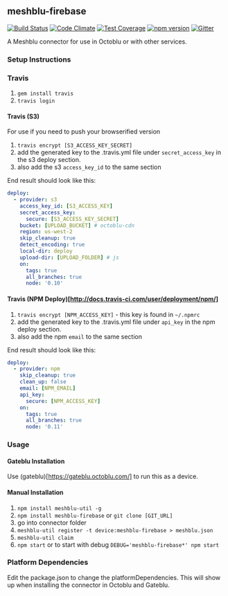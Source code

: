 ## meshblu-firebase

[![Build Status](https://travis-ci.org/octoblu/meshblu-firebase.svg?branch=master)](https://travis-ci.org/octoblu/meshblu-firebase)
[![Code Climate](https://codeclimate.com/github/octoblu/meshblu-firebase/badges/gpa.svg)](https://codeclimate.com/github/octoblu/meshblu-firebase)
[![Test Coverage](https://codeclimate.com/github/octoblu/meshblu-firebase/badges/coverage.svg)](https://codeclimate.com/github/octoblu/meshblu-firebase)
[![npm version](https://badge.fury.io/js/meshblu-firebase.svg)](http://badge.fury.io/js/meshblu-firebase)
[![Gitter](https://badges.gitter.im/octoblu/help.svg)](https://gitter.im/octoblu/help)

A Meshblu connector for use in Octoblu or with other services.

### Setup Instructions

### Travis

1. `gem install travis`
1. `travis login`

#### Travis (S3)

For use if you need to push your browserified version

1. `travis encrypt [S3_ACCESS_KEY_SECRET]`
1. add the generated key to the .travis.yml file under `secret_access_key` in the s3 deploy section.
1. also add the s3 `access_key_id` to the same section

End result should look like this:

```yml
deploy:
  - provider: s3
    access_key_id: [S3_ACCESS_KEY]
    secret_access_key:
      secure: [S3_ACCESS_KEY_SECRET]
    bucket: [UPLOAD_BUCKET] # octoblu-cdn
    region: us-west-2
    skip_cleanup: true
    detect_encoding: true
    local-dir: deploy
    upload-dir: [UPLOAD_FOLDER] # js
    on:
      tags: true
      all_branches: true
      node: '0.10'
```

#### Travis (NPM Deploy)[http://docs.travis-ci.com/user/deployment/npm/]

1. `travis encrypt [NPM_ACCESS_KEY]` - this key is found in `~/.npmrc`
1. add the generated key to the .travis.yml file under `api_key` in the npm deploy section.
1. also add the npm `email` to the same section

End result should look like this:

```yml
deploy:
  - provider: npm
    skip_cleanup: true
    clean_up: false
    email: [NPM_EMAIL]
    api_key:
      secure: [NPM_ACCESS_KEY]
    on:
      tags: true
      all_branches: true
      node: '0.11'
```

### Usage

#### Gateblu Installation

Use (gateblu)[https://gateblu.octoblu.com/] to run this as a device.

#### Manual Installation

1. `npm install meshblu-util -g`
1. `npm install meshblu-firebase` or `git clone [GIT_URL]`
1. go into connector folder
1. `meshblu-util register -t device:meshblu-firebase > meshblu.json`
1. `meshblu-util claim`
1. `npm start` or to start with debug `DEBUG='meshblu-firebase*' npm start`


### Platform Dependencies

Edit the package.json to change the platformDependencies. This will show up when installing the connector in Octoblu and Gateblu.
